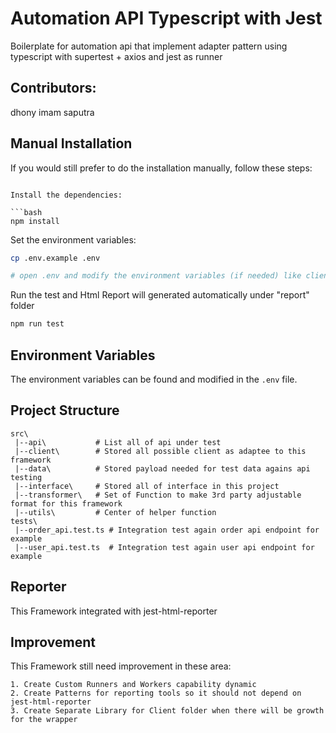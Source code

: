 # Automation API Typescript with Jest

Boilerplate for automation api that implement adapter pattern using typescript with supertest + axios and jest as runner

## Contributors:
dhony imam saputra

## Manual Installation

If you would still prefer to do the installation manually, follow these steps:
```

Install the dependencies:

```bash
npm install
```

Set the environment variables:

```bash
cp .env.example .env

# open .env and modify the environment variables (if needed) like client strategy it should be AXIOS or SUPERTEST
```

Run the test and Html Report will generated automatically under "report" folder

```bash
npm run test
```

## Environment Variables

The environment variables can be found and modified in the `.env` file.

## Project Structure

```
src\
 |--api\           # List all of api under test
 |--client\        # Stored all possible client as adaptee to this framework
 |--data\          # Stored payload needed for test data agains api testing
 |--interface\     # Stored all of interface in this project
 |--transformer\   # Set of Function to make 3rd party adjustable format for this framework
 |--utils\         # Center of helper function
tests\
 |--order_api.test.ts # Integration test again order api endpoint for example
 |--user_api.test.ts  # Integration test again user api endpoint for example
```

## Reporter

This Framework integrated with jest-html-reporter 

## Improvement

This Framework still need improvement in these area:

```
1. Create Custom Runners and Workers capability dynamic
2. Create Patterns for reporting tools so it should not depend on jest-html-reporter
3. Create Separate Library for Client folder when there will be growth for the wrapper
```

